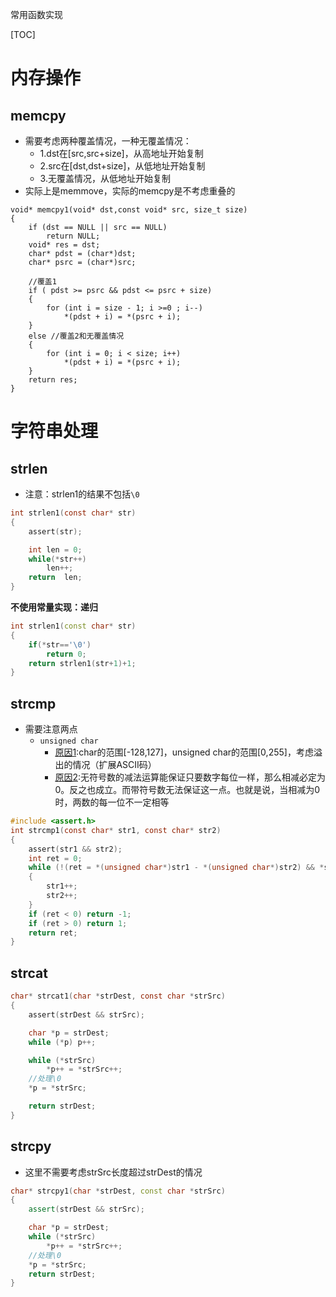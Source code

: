 常用函数实现

[TOC]

# 内存操作

## memcpy

- 需要考虑两种覆盖情况，一种无覆盖情况：
  - 1.dst在[src,src+size]，从高地址开始复制
  - 2.src在[dst,dst+size]，从低地址开始复制
  - 3.无覆盖情况，从低地址开始复制
- 实际上是memmove，实际的memcpy是不考虑重叠的

```
void* memcpy1(void* dst,const void* src, size_t size)
{
	if (dst == NULL || src == NULL)
		return NULL;
	void* res = dst;
	char* pdst = (char*)dst;
	char* psrc = (char*)src;

	//覆盖1
	if ( pdst >= psrc && pdst <= psrc + size)
	{
		for (int i = size - 1; i >=0 ; i--)
			*(pdst + i) = *(psrc + i);
	}
	else //覆盖2和无覆盖情况
	{
		for (int i = 0; i < size; i++)
			*(pdst + i) = *(psrc + i);	
	}
	return res;
}
```

# 字符串处理

## strlen

- 注意：strlen1的结果不包括`\0`

```c
int strlen1(const char* str)
{
    assert(str);

    int len = 0;
    while(*str++)   
        len++;
    return  len;
}
```

**不使用常量实现：递归**

```c++
int strlen1(const char* str)
{
    if(*str=='\0')
        return 0;
    return strlen1(str+1)+1;
}
```

## strcmp

- 需要注意两点
  - `unsigned char`
    - [原因1](https://blog.csdn.net/sdausxc/article/details/52077140):char的范围[-128,127]，unsigned char的范围[0,255]，考虑溢出的情况（扩展ASCII码）
    - [原因2](https://bbs.csdn.net/topics/350046927):无符号数的减法运算能保证只要数字每位一样，那么相减必定为0。反之也成立。而带符号数无法保证这一点。也就是说，当相减为0时，两数的每一位不一定相等

```c
#include <assert.h>
int strcmp1(const char* str1, const char* str2)
{
	assert(str1 && str2);
	int ret = 0;
	while (!(ret = *(unsigned char*)str1 - *(unsigned char*)str2) && *str1)
	{
		str1++;
		str2++;
	}
	if (ret < 0) return -1;
	if (ret > 0) return 1;
	return ret;
}
```

## strcat

```c
char* strcat1(char *strDest, const char *strSrc)
{
	assert(strDest && strSrc);

	char *p = strDest;
	while (*p) p++;

	while (*strSrc)
		*p++ = *strSrc++;
	//处理\0
	*p = *strSrc;

	return strDest;
}
```

## strcpy

- 这里不需要考虑strSrc长度超过strDest的情况

```c++
char* strcpy1(char *strDest, const char *strSrc)
{
	assert(strDest && strSrc);

	char *p = strDest;
	while (*strSrc)
		*p++ = *strSrc++;
	//处理\0
	*p = *strSrc;
	return strDest;
}
```

